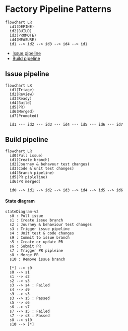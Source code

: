 # Factory Pipeline Patterns
<!-- TODO: Description of continuous engineering pipeline -->

```mermaid
flowchart LR
  id1(DEFINE)
  id2(BUILD)
  id3(PROMOTE)
  id4(MEASURE)
  id1 --> id2 --> id3 --> id4 --> id1
```

<!-- TOC -->
- [Issue pipeline](#issue-pipeline)
- [Build pipeline](#build-pipeline)
<!-- /TOC -->

## Issue pipeline
<!-- TODO: Description of issue pipeline -->

```mermaid
flowchart LR
  id1(Triage)
  id2(Review)
  id3(Ready)
  id4(Build)
  id5(PR)
  id6(Merged)
  id7(Promoted)
  
  id1 --- id2 --- id3 --- id4 --- id5 --- id6 --- id7
```

## Build pipeline
<!-- TODO: Description of build pipeline -->

```mermaid
flowchart LR
  id0(Pull issue)
  id1(Create branch)
  id2(Journey & behavour test changes)
  id3(Code & unit test changes)
  id4(Branch pipeline)
  id5(PR pipleline)
  id6(PR merged)
  
  id0 --> id1 --> id2 --> id3 --> id4 --> id5 --> id6
```

#### State diagram
```mermaid
stateDiagram-v2
  s0 : Pull issue
  s1 : Create issue branch
  s2 : Journey & behaviour test changes
  s3 : Trigger issue pipeline
  s4 : Unit test & code changes
  s9 : Commit to issue branch
  s5 : Create or update PR
  s6 : Submit PR
  s7 : Trigger PR pipleine
  s8 : Merge PR
  s10 : Remove issue branch
  
  [*] --> s0
  s0 --> s1
  s1 --> s2
  s2 --> s3
  s3 --> s4 : Failed
  s4 --> s9
  s9 --> s3
  s3 --> s5 : Passed
  s5 --> s6
  s6 --> s7
  s7 --> s5 : Failed
  s7 --> s8 : Passed
  s8 --> s10
  s10 --> [*]
```
